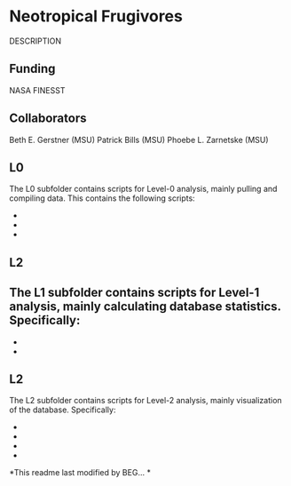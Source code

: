 # Neotropical Frugivores
DESCRIPTION

## Funding
NASA FINESST

## Collaborators
Beth E. Gerstner (MSU)
Patrick Bills (MSU)
Phoebe L. Zarnetske (MSU)





## L0

The L0 subfolder contains scripts for Level-0 analysis, mainly pulling and compiling data. This contains the following scripts: 

- 

- 

- 

## L2
The L1 subfolder contains scripts for Level-1 analysis, mainly calculating database statistics. Specifically:
-

-

-


## L2
The L2 subfolder contains scripts for Level-2 analysis, mainly visualization of the database. Specifically:

- 

- 

- 

- 

*This readme last modified by BEG... *
